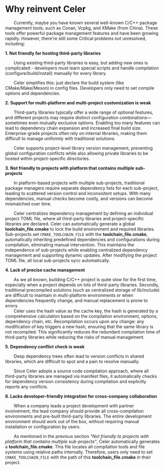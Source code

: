 # Why reinvent Celer

&emsp;&emsp;Currently, maybe you have known several well-known C/C++ package management tools, such as Conan, Vcpkg, and XMake (from China). These tools offer powerful package management features and have been growing rapidly. However, there're still some Critical problems not unresolved, including:

**1. Not friendly for hosting third-party libraries**

&emsp;&emsp;Using existing third-party libraries is easy, but adding new ones is complicated - developers must learn special scripts and handle compilation (configure/build/install) manually for every library.  

&emsp;&emsp;Celer simplifies this: just declare the build system (like CMake/Make/Meson) in config files. Developers only need to set compile options and dependencies.

**2. Support for multi-platform and multi-project customization is weak**

&emsp;&emsp;Third-party libraries typically offer a wide range of optional features, and different projects may require distinct configuration combinations—sometimes even mutually exclusive options. Enabling too many features can lead to dependency chain expansion and increased final build size. Enterprise-grade projects often rely on internal libraries, making them difficult to manage uniformly with traditional solutions.   

&emsp;&emsp;Celer supports project-level library version management, preventing global configuration conflicts while also allowing private libraries to be hosted within project-specific directories.

**3. Not friendly to projects with platform that contains multiple sub-projects**

&emsp;&emsp;In platform-based projects with multiple sub-projects, traditional package managers require separate dependency lists for each sub-project, leading to scattered version control and inconsistent setups. With many dependencies, manual checks become costly, and versions can become mismatched over time.

&emsp;&emsp;Celer centralizes dependency management by defining an individual project TOML file, where all third-party libraries and project-specific libraries are declared. Celer can automatically generate a global **toolchain_file.cmake** to lock the build environment and required libraries. Sub-projects set `CMAKE_TOOLCHAIN_FILE` with the **toolchain_file.cmake**, automatically inheriting predefined dependencies and configurations during compilation, eliminating manual intervention. This maintains the independence of sub-projects while enabling centralized dependency management and supporting dynamic updates. After modifying the project TOML file, all local sub-projects sync automatically.

**4. Lack of precise cache management**

&emsp;&emsp;As we all known, building C/C++ project is quite slow for the first time, especially when a project depends on lots of third-party libraries. Secondly, traditional precompiled solutions (such as centralized storage of lib/include) are difficult to maintain in multi-platform environments or when dependencies frequently change, and manual replacement is prone to errors.  
&emsp;&emsp;Celer uses the hash value as the cache key, the hash is generated by a comprehensive calculation based on the compilation environment, options, dependency chain, etc. Recompilation occurs upon any change: any modification of key triggers a new hash, ensuring that the same library is not recompiled. This significantly reduces the redundant compilation time of third-party libraries while reducing the risks of manual management.

**5. Dependency conflict check is weak**

&emsp;&emsp;Deep dependency trees often lead to version conflicts in shared libraries, which are difficult to spot and a pain to resolve manually.  

&emsp;&emsp;Since Celer adopts a source code compilation approach, where all third-party libraries are managed via manifest files, it automatically checks for dependency version consistency during compilation and explicitly reports any conflicts.

**6. Lacks developer-friendly integration for cross-company collaboration**

&emsp;&emsp;When a company leads a project development with partner involvement, the lead company should provide all cross-compilation environments and pre-built third-party libraries. The entire development environment should work out of the box, without requiring manual installation or configuration by users.  

&emsp;&emsp;As mentioned in the previous section *"Not friendly to projects with platform that contains multiple sub-projects"*, Celer automatically generates a **toolchain_file.cmake**. This file locates all compilation tools and file systems using relative paths internally. Therefore, users only need to set `CMAKE_TOOLCHAIN_FILE` with the path of this **toolchain_file.cmake** in their project.